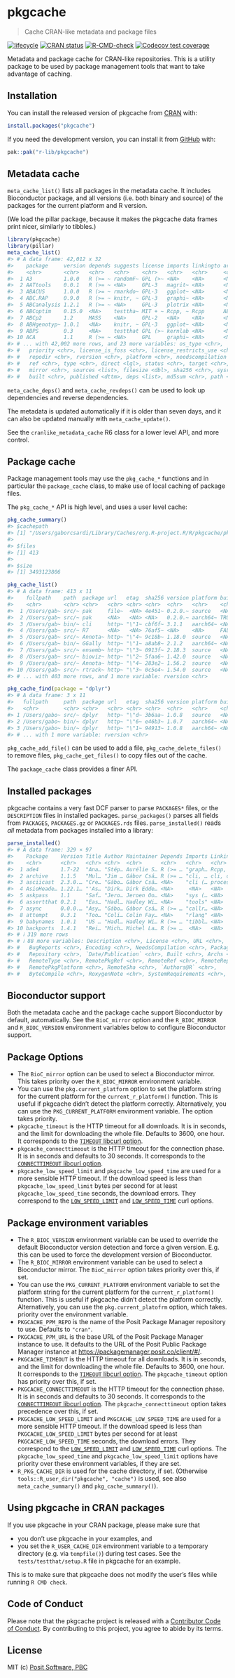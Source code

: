 
<!-- README.md is generated from README.Rmd. Please edit that file -->

# pkgcache

> Cache CRAN-like metadata and package files

<!-- badges: start -->

[![lifecycle](https://img.shields.io/badge/lifecycle-experimental-orange.svg)](https://lifecycle.r-lib.org/articles/stages.html)
[![CRAN
status](https://www.r-pkg.org/badges/version/pkgcache)](https://cran.r-project.org/package=pkgcache)
[![R-CMD-check](https://github.com/r-lib/pkgcache/actions/workflows/R-CMD-check.yaml/badge.svg)](https://github.com/r-lib/pkgcache/actions/workflows/R-CMD-check.yaml)
[![Codecov test
coverage](https://codecov.io/gh/r-lib/pkgcache/branch/main/graph/badge.svg)](https://app.codecov.io/gh/r-lib/pkgcache?branch=main)
<!-- badges: end -->

Metadata and package cache for CRAN-like repositories. This is a utility
package to be used by package management tools that want to take
advantage of caching.

## Installation

You can install the released version of pkgcache from
[CRAN](https://CRAN.R-project.org) with:

``` r
install.packages("pkgcache")
```

If you need the development version, you can install it from
[GitHub](https://github.com) with:

``` r
pak::pak("r-lib/pkgcache")
```

## Metadata cache

`meta_cache_list()` lists all packages in the metadata cache. It
includes Bioconductor package, and all versions (i.e. both binary and
source) of the packages for the current platform and R version.

(We load the pillar package, because it makes the pkgcache data frames
print nicer, similarly to tibbles.)

``` r
library(pkgcache)
library(pillar)
meta_cache_list()
#> # A data frame: 42,012 x 32
#>    package     version depends suggests license imports linkingto archs enhances
#>    <chr>       <chr>   <chr>   <chr>    <chr>   <chr>   <chr>     <chr> <chr>   
#>  1 A3          1.0.0   R (>= ~ randomF~ GPL (>~ <NA>    <NA>      <NA>  <NA>    
#>  2 AATtools    0.0.1   R (>= ~ <NA>     GPL-3   magrit~ <NA>      <NA>  <NA>    
#>  3 ABACUS      1.0.0   R (>= ~ rmarkdo~ GPL-3   ggplot~ <NA>      <NA>  <NA>    
#>  4 ABC.RAP     0.9.0   R (>= ~ knitr, ~ GPL-3   graphi~ <NA>      <NA>  <NA>    
#>  5 ABCanalysis 1.2.1   R (>= ~ <NA>     GPL-3   plotrix <NA>      <NA>  <NA>    
#>  6 ABCoptim    0.15.0  <NA>    testtha~ MIT + ~ Rcpp, ~ Rcpp      ABCo~ <NA>    
#>  7 ABCp2       1.2     MASS    <NA>     GPL-2   <NA>    <NA>      <NA>  <NA>    
#>  8 ABHgenotyp~ 1.0.1   <NA>    knitr, ~ GPL-3   ggplot~ <NA>      <NA>  <NA>    
#>  9 ABPS        0.3     <NA>    testthat GPL (>~ kernlab <NA>      <NA>  <NA>    
#> 10 ACA         1.1     R (>= ~ <NA>     GPL     graphi~ <NA>      <NA>  <NA>    
#> # ... with 42,002 more rows, and 23 more variables: os_type <chr>,
#> #   priority <chr>, license_is_foss <chr>, license_restricts_use <chr>,
#> #   repodir <chr>, rversion <chr>, platform <chr>, needscompilation <chr>,
#> #   ref <chr>, type <chr>, direct <lgl>, status <chr>, target <chr>,
#> #   mirror <chr>, sources <list>, filesize <dbl>, sha256 <chr>, sysreqs <chr>,
#> #   built <chr>, published <dttm>, deps <list>, md5sum <chr>, path <chr>
```

`meta_cache_deps()` and `meta_cache_revdeps()` can be used to look up
dependencies and reverse dependencies.

The metadata is updated automatically if it is older than seven days,
and it can also be updated manually with `meta_cache_update()`.

See the `cranlike_metadata_cache` R6 class for a lower level API, and
more control.

## Package cache

Package management tools may use the `pkg_cache_*` functions and in
particular the `package_cache` class, to make use of local caching of
package files.

The `pkg_cache_*` API is high level, and uses a user level cache:

``` r
pkg_cache_summary()
#> $cachepath
#> [1] "/Users/gaborcsardi/Library/Caches/org.R-project.R/R/pkgcache/pkg"
#> 
#> $files
#> [1] 413
#> 
#> $size
#> [1] 3493123806
```

``` r
pkg_cache_list()
#> # A data frame: 413 x 11
#>    fullpath    path  package url   etag  sha256 version platform built vignettes
#>    <chr>       <chr> <chr>   <chr> <chr> <chr>  <chr>   <chr>    <chr> <chr>    
#>  1 /Users/gab~ src/~ pak     file~  <NA> 4e451~ 0.2.0.~ source   <NA>  <NA>     
#>  2 /Users/gab~ src/~ pak     <NA>   <NA> <NA>   0.2.0.~ aarch64~ TRUE  FALSE    
#>  3 /Users/gab~ bin/~ cli     http~ "\"1~ cbf6f~ 3.1.1   aarch64~ <NA>  <NA>     
#>  4 /Users/gab~ src/~ R7      <NA>   <NA> 76af5~ <NA>    <NA>     FALSE <NA>     
#>  5 /Users/gab~ src/~ Annota~ http~ "\"4~ 9c18b~ 1.18.0  source   <NA>  <NA>     
#>  6 /Users/gab~ bin/~ GGally  http~ "\"1~ a8ab8~ 2.1.2   aarch64~ <NA>  <NA>     
#>  7 /Users/gab~ src/~ ensemb~ http~ "\"3~ 0913f~ 2.18.3  source   <NA>  <NA>     
#>  8 /Users/gab~ src/~ bioviz~ http~ "\"2~ 5faa6~ 1.42.0  source   <NA>  <NA>     
#>  9 /Users/gab~ src/~ Annota~ http~ "\"4~ 283e2~ 1.56.2  source   <NA>  <NA>     
#> 10 /Users/gab~ src/~ rtrack~ http~ "\"3~ 0c5e4~ 1.54.0  source   <NA>  <NA>     
#> # ... with 403 more rows, and 1 more variable: rversion <chr>
```

``` r
pkg_cache_find(package = "dplyr")
#> # A data frame: 3 x 11
#>   fullpath     path  package url   etag  sha256 version platform built vignettes
#>   <chr>        <chr> <chr>   <chr> <chr> <chr>  <chr>   <chr>    <chr> <chr>    
#> 1 /Users/gabo~ src/~ dplyr   http~ "\"d~ 3b6aa~ 1.0.8   source   <NA>  <NA>     
#> 2 /Users/gabo~ bin/~ dplyr   http~ "\"6~ e46b3~ 1.0.7   aarch64~ <NA>  <NA>     
#> 3 /Users/gabo~ bin/~ dplyr   http~ "\"1~ 94913~ 1.0.8   aarch64~ <NA>  <NA>     
#> # ... with 1 more variable: rversion <chr>
```

`pkg_cache_add_file()` can be used to add a file,
`pkg_cache_delete_files()` to remove files, `pkg_cache_get_files()` to
copy files out of the cache.

The `package_cache` class provides a finer API.

## Installed packages

pkgcache contains a very fast DCF parser to parse `PACKAGES*` files, or
the `DESCRIPTION` files in installed packages. `parse_packages()` parses
all fields from `PACKAGES`, `PACKAGES.gz` or `PACKAGES.rds` files.
`parse_installed()` reads *all* metadata from packages installed into a
library:

``` r
parse_installed()
#> # A data frame: 329 × 97
#>    Package    Version Title Author Maintainer Depends Imports LinkingTo Suggests
#>    <chr>      <chr>   <chr> <chr>  <chr>      <chr>   <chr>   <chr>     <chr>   
#>  1 ade4       1.7-22  "Ana… "Stép… Aurélie S… R (>= … "graph… Rcpp, Rc… "ade4Tk…
#>  2 archive    1.1.5   "Mul… "Jim … Gábor Csá… R (>= … "cli, … cli, cpp… "covr, …
#>  3 asciicast  2.3.0.… "Cre… "Gábo… Gábor Csá… <NA>    "cli (… processx  "callr,…
#>  4 AsioHeade… 1.22.1… "'As… "Dirk… Dirk Edde… <NA>     <NA>   <NA>       <NA>   
#>  5 askpass    1.1     "Saf… "Jero… Jeroen Oo… <NA>    "sys (… <NA>      "testth…
#>  6 assertthat 0.2.1   "Eas… "Hadl… Hadley Wi… <NA>    "tools" <NA>      "testth…
#>  7 async      0.0.0.… "Asy… "Gábo… Gábor Csá… R (>= … "callr… <NA>      "cli, c…
#>  8 attempt    0.3.1   "Too… "Coli… Colin Fay… <NA>    "rlang" <NA>      "testth…
#>  9 babynames  1.0.1   "US … "Hadl… Hadley Wi… R (>= … "tibbl… <NA>      "testth…
#> 10 backports  1.4.1   "Rei… "Mich… Michel La… R (>= …  <NA>   <NA>       <NA>   
#> # ℹ 319 more rows
#> # ℹ 88 more variables: Description <chr>, License <chr>, URL <chr>,
#> #   BugReports <chr>, Encoding <chr>, NeedsCompilation <chr>, Packaged <chr>,
#> #   Repository <chr>, `Date/Publication` <chr>, Built <chr>, Archs <chr>,
#> #   RemoteType <chr>, RemotePkgRef <chr>, RemoteRef <chr>, RemoteRepos <chr>,
#> #   RemotePkgPlatform <chr>, RemoteSha <chr>, `Authors@R` <chr>,
#> #   ByteCompile <chr>, RoxygenNote <chr>, SystemRequirements <chr>, …
```

## Bioconductor support

Both the metadata cache and the package cache support Bioconductor by
default, automatically. See the `BioC_mirror` option and the
`R_BIOC_MIRROR` and `R_BIOC_VERSION` environment variables below to
configure Bioconductor support.

## Package Options

- The `BioC_mirror` option can be used to select a Bioconductor mirror.
  This takes priority over the `R_BIOC_MIRROR` environment variable.
- You can use the `pkg.current_platform` option to set the platform
  string for the current platform for the `current_r_platform()`
  function. This is useful if pkgcache didn’t detect the platform
  correctly. Alternatively, you can use the `PKG_CURRENT_PLATFORM`
  environment variable. The option takes priority.
- `pkgcache_timeout` is the HTTP timeout for all downloads. It is in
  seconds, and the limit for downloading the whole file. Defaults to
  3600, one hour. It corresponds to the [`TIMEOUT` libcurl
  option](https://curl.se/libcurl/c/CURLOPT_TIMEOUT.html).
- `pkgcache_connecttimeout` is the HTTP timeout for the connection
  phase. It is in seconds and defaults to 30 seconds. It corresponds to
  the [`CONNECTTIMEOUT` libcurl
  option](https://curl.se/libcurl/c/CURLOPT_CONNECTTIMEOUT.html).
- `pkgcache_low_speed_limit` and `pkgcache_low_speed_time` are used for
  a more sensible HTTP timeout. If the download speed is less than
  `pkgcache_low_speed_limit` bytes per second for at least
  `pkgcache_low_speed_time` seconds, the download errors. They
  correspond to the
  [`LOW_SPEED_LIMIT`](https://curl.se/libcurl/c/CURLOPT_LOW_SPEED_LIMIT.html)
  and
  [`LOW_SPEED_TIME`](https://curl.se/libcurl/c/CURLOPT_LOW_SPEED_TIME.html)
  curl options.

## Package environment variables

- The `R_BIOC_VERSION` environment variable can be used to override the
  default Bioconductor version detection and force a given version. E.g.
  this can be used to force the development version of Bioconductor.
- The `R_BIOC_MIRROR` environment variable can be used to select a
  Bioconductor mirror. The `BioC_mirror` option takes priority over
  this, if set.
- You can use the `PKG_CURRENT_PLATFORM` environment variable to set the
  platform string for the current platform for the
  `current_r_platform()` function. This is useful if pkgcache didn’t
  detect the platform correctly. Alternatively, you can use the
  `pkg.current_platofrm` option, which takes. priority over the
  environment variable.
- `PKGCACHE_PPM_REPO` is the name of the Posit Package Manager
  repository to use. Defaults to `"cran"`.
- `PKGCACHE_PPM_URL` is the base URL of the Posit Package Manager
  instance to use. It defaults to the URL of the Posit Public Package
  Manager instance at <https://packagemanager.posit.co/client/#/>.
- `PKGCACHE_TIMEOUT` is the HTTP timeout for all downloads. It is in
  seconds, and the limit for downloading the whole file. Defaults to
  3600, one hour. It corresponds to the [`TIMEOUT` libcurl
  option](https://curl.se/libcurl/c/CURLOPT_TIMEOUT.html). The
  `pkgcache_timeout` option has priority over this, if set.
- `PKGCACHE_CONNECTTIMEOUT` is the HTTP timeout for the connection
  phase. It is in seconds and defaults to 30 seconds. It corresponds to
  the [`CONNECTTIMEOUT` libcurl
  option](https://curl.se/libcurl/c/CURLOPT_CONNECTTIMEOUT.html). The
  `pkgcache_connecttimeout` option takes precedence over this, if set.
- `PKGCACHE_LOW_SPEED_LIMIT` and `PKGCACHE_LOW_SPEED_TIME` are used for
  a more sensible HTTP timeout. If the download speed is less than
  `PKGCACHE_LOW_SPEED_LIMIT` bytes per second for at least
  `PKGCACHE_LOW_SPEED_TIME` seconds, the download errors. They
  correspond to the
  [`LOW_SPEED_LIMIT`](https://curl.se/libcurl/c/CURLOPT_LOW_SPEED_LIMIT.html)
  and
  [`LOW_SPEED_TIME`](https://curl.se/libcurl/c/CURLOPT_LOW_SPEED_TIME.html)
  curl options. The `pkgcache_low_speed_time` and
  `pkgcache_low_speed_limit` options have priority over these
  environment variables, if they are set.
- `R_PKG_CACHE_DIR` is used for the cache directory, if set. (Otherwise
  `tools::R_user_dir("pkgcache", "cache")` is used, see also `meta_cache_summary()`
  and `pkg_cache_summary()`).

## Using pkgcache in CRAN packages

If you use pkgcache in your CRAN package, please make sure that

- you don’t use pkgcache in your examples, and
- you set the `R_USER_CACHE_DIR` environment variable to a temporary
  directory (e.g. via `tempfile()`) during test cases. See the
  `tests/testthat/setup.R` file in pkgcache for an example.

This is to make sure that pkgcache does not modify the user’s files
while running `R CMD check`.

## Code of Conduct

Please note that the pkgcache project is released with a [Contributor
Code of Conduct](https://r-lib.github.io/pkgcache/CODE_OF_CONDUCT.html).
By contributing to this project, you agree to abide by its terms.

## License

MIT (c) [Posit Software, PBC](https://posit.co)

